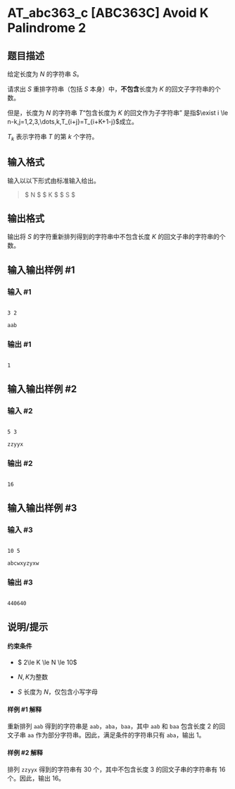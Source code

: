 # AT_abc363_c [ABC363C] Avoid K Palindrome 2

## 题目描述

给定长度为 $N$ 的字符串 $S$。
请求出 $S$ 重排字符串（包括 $S$ 本身）中，**不包含**长度为 $K$ 的回文子字符串的个数。

但是，长度为 $N$ 的字符串 $T$“包含长度为 $K$ 的回文作为子字符串” 是指$\exist i \le n-k,j=1,2,3,\dots,k,T_{i+j}=T_{i+K+1-j}$成立。

$T_k$ 表示字符串 $T$ 的第 $k$ 个字符。

## 输入格式

输入以以下形式由标准输入给出。
> $ N $ $ K $ $ S $

## 输出格式

输出将 $S$ 的字符重新排列得到的字符串中不包含长度 $K$ 的回文子串的字符串的个数。

## 输入输出样例 #1

### 输入 #1

```
3 2
aab
```

### 输出 #1

```
1
```

## 输入输出样例 #2

### 输入 #2

```
5 3
zzyyx
```

### 输出 #2

```
16
```

## 输入输出样例 #3

### 输入 #3

```
10 5
abcwxyzyxw
```

### 输出 #3

```
440640
```

## 说明/提示

#### 约束条件
- $ 2\le K \le N \le 10$
- $N,K$为整数
- $S$ 长度为 $N$，仅包含小写字母
  
#### 样例 #1 解释
重新排列 `aab` 得到的字符串是 `aab`，`aba`，`baa`，其中 `aab` 和 `baa` 包含长度 $2$ 的回文子串 `aa` 作为部分字符串。因此，满足条件的字符串只有 `aba`，输出 $1$。
#### 样例 #2 解释
排列 `zzyyx` 得到的字符串有 $30$ 个，其中不包含长度 $3$ 的回文子串的字符串有 $16$ 个。因此，输出 $16$。